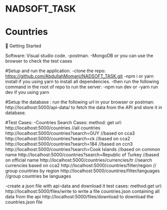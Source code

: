# NADSOFT_TASK
# Countries





🏁 Getting Started

Software:
Visual studio code. -postman. -MongoDB
or you can use the browser to check the test cases


#Setup and run the application.
-clone the repo: https://github.com/AbdullahMomani/NADSOFT_TASK.git
-npm i or yarn install if you using yarn to install all dependencies.
-then run the following command in the root of repo to run the server:
-npm run dev or -yarn run dev if you using yarn

#Setup the database :
run the following url in your browser or postman:
http://localhost:5000/api-data/
to fetch the data from the API and store it in database.

#Test Cases:
-Countries Search Cases:
method: get 
url:
http://localhost:5000/countries              //all countries
http://localhost:5000/countries?search=GUY   //based on cca3
http://localhost:5000/countries?search=ck    //based on cca2
http://localhost:5000/countries?search=184   //based on ccn3
http://localhost:5000/countries?search=Cook Islands   //based on common name
http://localhost:5000/countries?search=Republic of Turkey  //based on official name
http://localhost:5000/countries/currencies/tr    //search currencies based on cca2
http://localhost:5000/countries/filter/region    // group countries by region
http://localhost:5000/countries/filter/languages  //group countries be languages

-create a json file with api-data and download it test cases:
method:get
url:
http://localhost:5000/files/write       to write a file countries.json containing all data from the api
http://localhost:5000/files/download    to download the countries.json file
